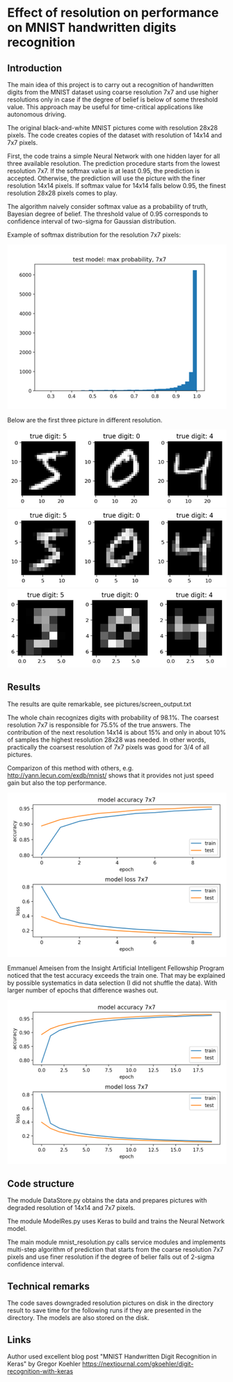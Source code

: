 # Effect of resolution on performance on MNIST handwritten digits recognition

## Introduction

The main idea of this project is to carry out a recognition of handwritten digits from the MNIST dataset using coarse resolution 7x7 and use higher resolutions only in case if the degree of belief is below of some threshold value. This approach may be useful for time-critical applications like autonomous driving. 

The original black-and-white MNIST pictures come with resolution 28x28 pixels. 
The code creates copies of the dataset with resolution of 14x14 and 7x7 pixels. 

First, the code trains a simple Neural Network with one hidden layer for all three available resolution. The prediction procedure starts from the lowest resolution 7x7. If the softmax value is at least 0.95, the prediction is accepted. Otherwise, the prediction will use the picture with the finer resolution 14x14 pixels. If softmax value for 14x14 falls below 0.95, the finest resolution 28x28 pixels comes to play. 

The algorithm naively consider softmax value as a probability of truth, Bayesian degree of belief. The threshold value of 0.95 corresponds to confidence interval of two-sigma for Gaussian distribution. 

Example of softmax distribution for the resolution 7x7 pixels:

![Probability for 7x7](pictures/prob7x7.png)

Below are the first three picture in different resolution.

![Resolution28x28](pictures/resolution28x28.png)
![Resolution14x14](pictures/resolution14x14.png)
![Resolution7x7](pictures/resolution7x7.png)

## Results

The results are quite remarkable, see pictures/screen\_output.txt

The whole chain recognizes digits with probability of 98.1%. The coarsest resolution 7x7 is responsible for 75.5% of the true answers. The contribution of the next resolution 14x14 is about 15% and only in about 10% of samples the highest resolution 28x28 was needed. In other words, practically the coarsest resolution of 7x7 pixels was good for 3/4 of all pictures.

Comparizon of this method with others, e.g. <http://yann.lecun.com/exdb/mnist/> shows that it provides not just speed gain but also the top performance.

![Training history](pictures/accuracy7x7.png)

Emmanuel Ameisen from the Insight Artificial Intelligent Fellowship Program noticed that the test accuracy exceeds the train one. That may be explained by possible systematics in data selection (I did not shuffle the data). With larger number of epochs that difference washes out.

![Training history 20 epochs](pictures/accuracy7x7-20epochs.png)

## Code structure

The module DataStore.py obtains the data and prepares pictures with degraded resolution of 14x14 and 7x7 pixels.

The module ModelRes.py uses Keras to build and trains the Neural Network model. 

The main module mnist\_resolution.py calls service modules and implements multi-step algorithm of prediction that starts from the coarse resolution 7x7 pixels and use finer resolution if the degree of belier falls out of 2-sigma confidence interval.

## Technical remarks

The code saves downgraded resolution pictures on disk in the directory result to save time for the following runs if they are presented in the directory. The models are also stored on the disk.

## Links

Author used excellent blog post "MNIST Handwritten Digit Recognition in Keras" by Gregor Koehler <https://nextjournal.com/gkoehler/digit-recognition-with-keras>
